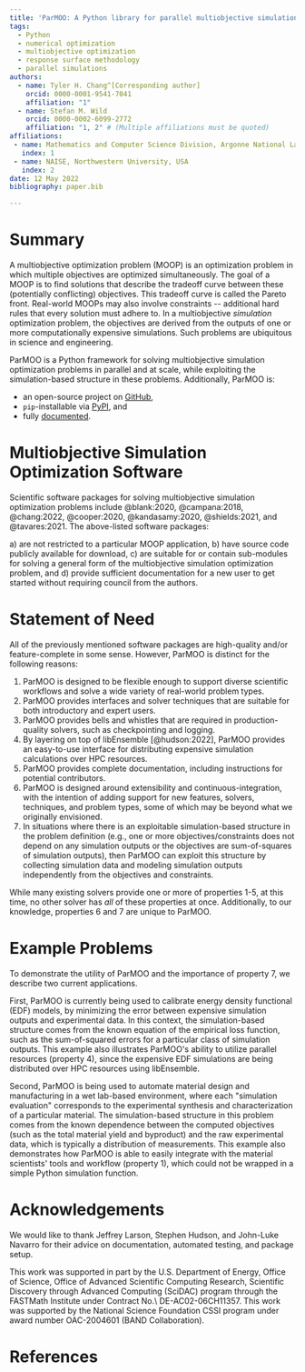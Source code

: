 ```yaml
---
title: 'ParMOO: A Python library for parallel multiobjective simulation optimization'
tags:
  - Python
  - numerical optimization
  - multiobjective optimization 
  - response surface methodology
  - parallel simulations
authors:
  - name: Tyler H. Chang^[Corresponding author]
    orcid: 0000-0001-9541-7041
    affiliation: "1" 
  - name: Stefan M. Wild
    orcid: 0000-0002-6099-2772
    affiliation: "1, 2" # (Multiple affiliations must be quoted)    
affiliations:
 - name: Mathematics and Computer Science Division, Argonne National Laboratory, USA
   index: 1
 - name: NAISE, Northwestern University, USA 
   index: 2
date: 12 May 2022
bibliography: paper.bib

---
```


# Summary

A multiobjective optimization problem (MOOP) is an optimization problem
in which multiple objectives are optimized simultaneously.
The goal of a MOOP is to find solutions that describe the tradeoff
curve between these (potentially conflicting) objectives.
This tradeoff curve is called the Pareto front.
Real-world MOOPs may also involve constraints -- additional hard rules
that every solution must adhere to.
In a multiobjective *simulation* optimization problem, the objectives are
derived from the outputs of one or more computationally expensive simulations.
Such problems are ubiquitous in science and engineering.

ParMOO is a Python framework for solving multiobjective simulation
optimization problems in parallel and at scale, while exploiting the
simulation-based structure in these problems.
Additionally, ParMOO is:

 - an open-source project on [GitHub](https://github.com/parmoo/parmoo),
 - ``pip``-installable via [PyPI](https://pypi.org/project/parmoo), and
 - fully [documented](https://parmoo.readthedocs.io).

# Multiobjective Simulation Optimization Software

Scientific software packages for solving
multiobjective simulation optimization problems include
@blank:2020, @campana:2018, @chang:2022, @cooper:2020,
@kandasamy:2020, @shields:2021, and @tavares:2021.
The above-listed software packages:

 a) are not restricted to a particular MOOP application,
 b) have source code publicly available for download,
 c) are suitable for or contain sub-modules for solving a general form of the
    multiobjective simulation optimization problem, and
 d) provide sufficient documentation for a new user to get started
    without requiring council from the authors.

# Statement of Need

All of the previously mentioned software packages are high-quality and/or
feature-complete in some sense.
However, ParMOO is distinct for the following reasons:

 1) ParMOO is designed to be flexible enough to support diverse scientific
    workflows and solve a wide variety of real-world problem types.
 2) ParMOO provides interfaces and solver techniques that are suitable for both
    introductory and expert users.
 3) ParMOO provides bells and whistles that are required in production-quality
    solvers, such as checkpointing and logging.
 4) By layering on top of libEnsemble [@hudson:2022], ParMOO provides an 
    easy-to-use interface for distributing expensive simulation calculations
    over HPC resources.
 5) ParMOO provides complete documentation, including instructions for
    potential contributors.
 6) ParMOO is designed around extensibility and continuous-integration, with
    the intention of adding support for new features, solvers, techniques,
    and problem types, some of which may be beyond what we originally
    envisioned.
 7) In situations where there is an exploitable simulation-based structure
    in the problem definition
    (e.g., one or more objectives/constraints does not depend on any
    simulation outputs or the objectives are sum-of-squares of simulation
    outputs),
    then ParMOO can exploit this structure by collecting simulation data
    and modeling simulation outputs independently from the objectives and
    constraints.

While many existing solvers provide one or more of properties 1-5,
at this time, no other solver has *all* of these properties at once.
Additionally, to our knowledge, properties 6 and 7 are unique to ParMOO.

# Example Problems

To demonstrate the utility of ParMOO and the importance of
property 7, we describe two current applications.

First, ParMOO is currently being used to calibrate energy density functional
(EDF) models, by minimizing the error between expensive simulation outputs and
experimental data.
In this context, the simulation-based structure comes from the known equation
of the empirical loss function, such as the sum-of-squared errors for
a particular class of simulation outputs.
This example also illustrates ParMOO's ability to utilize
parallel resources (property 4), since the expensive EDF simulations
are being distributed over HPC resources using libEnsemble.

Second, ParMOO is being used to automate material design and manufacturing
in a wet lab-based environment, where each "simulation evaluation"
corresponds to the experimental synthesis and characterization of a
particular material.
The simulation-based structure in this problem comes from the known dependence
between the computed objectives (such as the total material yield and
byproduct) and the raw experimental data, which is typically a distribution
of measurements.
This example also demonstrates how ParMOO is able to easily integrate with
the material scientists' tools and workflow (property 1), which could not
be wrapped in a simple Python simulation function.

# Acknowledgements

We would like to thank Jeffrey Larson, Stephen Hudson, and John-Luke Navarro
for their advice on documentation, automated testing, and package setup.

This work was supported in part by the U.S. Department of Energy, 
Office of Science, Office of Advanced Scientific Computing Research, 
Scientific Discovery through Advanced Computing (SciDAC) program 
through the FASTMath Institute under Contract No.\ DE-AC02-06CH11357.
This work was supported by the National Science Foundation CSSI 
program under award number OAC-2004601 (BAND Collaboration).

# References


